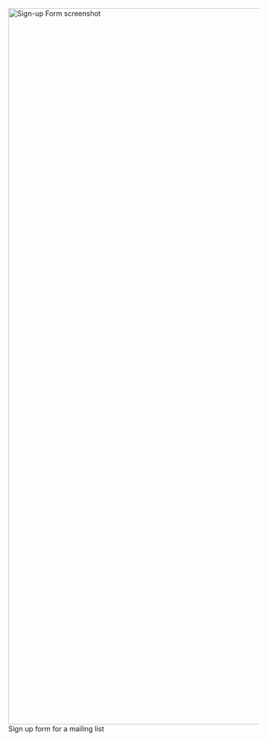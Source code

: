 <img width="1440" alt="Sign-up Form screenshot" src="https://user-images.githubusercontent.com/86674284/199324477-ec9f7950-79b6-4ec4-ae35-3a86ee5514de.png">
Sign up form for a mailing list
